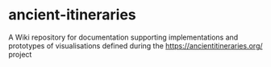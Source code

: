 # ancient-itineraries
A Wiki repository for documentation supporting implementations and prototypes of visualisations defined during the https://ancientitineraries.org/ project
